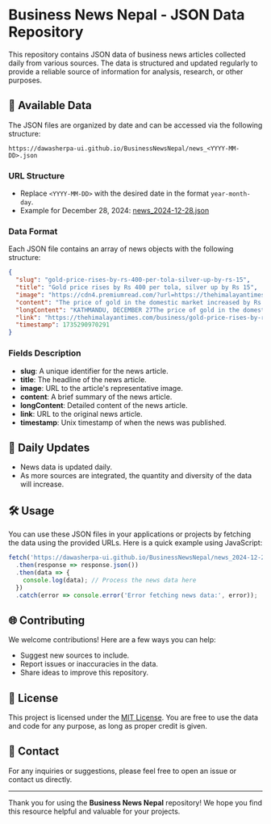 # Business News Nepal - JSON Data Repository

This repository contains JSON data of business news articles collected daily from various sources. The data is structured and updated regularly to provide a reliable source of information for analysis, research, or other purposes.

## 📂 Available Data

The JSON files are organized by date and can be accessed via the following structure:

```
https://dawasherpa-ui.github.io/BusinessNewsNepal/news_<YYYY-MM-DD>.json
```

### URL Structure
- Replace `<YYYY-MM-DD>` with the desired date in the format `year-month-day`.
- Example for December 28, 2024:
  [news_2024-12-28.json](https://dawasherpa-ui.github.io/BusinessNewsNepal/news_2024-12-28.json)

### Data Format
Each JSON file contains an array of news objects with the following structure:

```json
{
  "slug": "gold-price-rises-by-rs-400-per-tola-silver-up-by-rs-15",
  "title": "Gold price rises by Rs 400 per tola, silver up by Rs 15",
  "image": "https://cdn4.premiumread.com/?url=https://thehimalayantimes.com/thehimalayantimes/uploads/images/2024/12/27/36958.jpeg&w=1200&q=1080&f=jpg",
  "content": "The price of gold in the domestic market increased by Rs 400 per tola on Friday.",
  "longContent": "KATHMANDU, DECEMBER 27The price of gold in the domestic market increased by Rs 400 per tola on Friday.According to the Federation of Nepal Gold and Silver Dealers' Association, fine gold is now being traded at Rs 150,700 per tola, up from Rs 150,300 per tola on Thursday.Similarly, the price of silver also saw an increase of Rs 15 per tola. Silver, which was priced at Rs 1,800 per tola on Thursday, is now being traded at Rs 1,815 per tola.",
  "link": "https://thehimalayantimes.com/business/gold-price-rises-by-rs-400-per-tola-silver-up-by-rs-15",
  "timestamp": 1735290970291
}
```

### Fields Description
- **slug**: A unique identifier for the news article.
- **title**: The headline of the news article.
- **image**: URL to the article's representative image.
- **content**: A brief summary of the news article.
- **longContent**: Detailed content of the news article.
- **link**: URL to the original news article.
- **timestamp**: Unix timestamp of when the news was published.

## 🔄 Daily Updates

- News data is updated daily.
- As more sources are integrated, the quantity and diversity of the data will increase.

## 🛠️ Usage

You can use these JSON files in your applications or projects by fetching the data using the provided URLs. Here is a quick example using JavaScript:

```javascript
fetch('https://dawasherpa-ui.github.io/BusinessNewsNepal/news_2024-12-28.json')
  .then(response => response.json())
  .then(data => {
    console.log(data); // Process the news data here
  })
  .catch(error => console.error('Error fetching news data:', error));
```

## 🌐 Contributing

We welcome contributions! Here are a few ways you can help:

- Suggest new sources to include.
- Report issues or inaccuracies in the data.
- Share ideas to improve this repository.

## 📄 License

This project is licensed under the [MIT License](LICENSE). You are free to use the data and code for any purpose, as long as proper credit is given.

## 📧 Contact

For any inquiries or suggestions, please feel free to open an issue or contact us directly.

---

Thank you for using the **Business News Nepal** repository! We hope you find this resource helpful and valuable for your projects.

